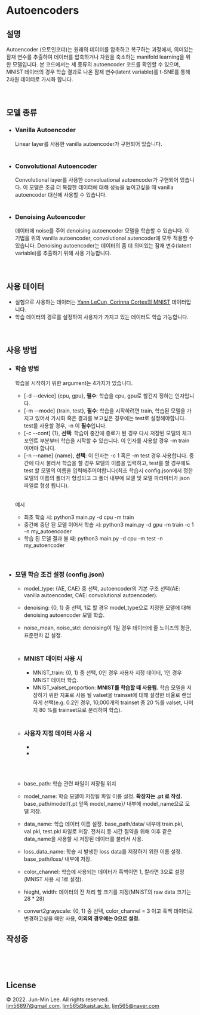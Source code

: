 # Autoencoders
## 설명
Autoencoder (오토인코더)는 원래의 데이터를 압축하고 복구하는 과정에서, 의미있는 잠재 변수를 추출하여 데이터를 압축하거나 차원을 축소하는 manifold learning을 위한 모델입니다. 본 코드에서는 세 종류의 autoencoder 코드를 확인할 수 있으며, MNIST 데이터의 경우 학습 결과로 나온 잠재 변수(latent variable)를 t-SNE를 통해 2차원 데이터로 가시화 합니다.
<br><br><br>

## 모델 종류
* ### Vanilla Autoencoder
    Linear layer를 사용한 vanilla autoencoder가 구현되어 있습니다.
    <br><br>

* ### Convolutional Autoencoder
    Convolutional layer를 사용한 convoluational autoencoder가 구현되어 있습니다. 이 모델은 조금 더 복잡한 데이터에 대해 성능을 높이고싶을 때 vanilla autoencoder 대신에 사용할 수 있습니다.
    <br><br>

* ### Denoising Autoencoder
    데이터에 noise를 주어 denoising autoencoder 모델을 학습할 수 있습니다. 이 기법을 위의 vanilla autoencoder, convolutional autencoder에 모두 적용할 수 있습니다. Denoising autoencoder는 데이터의 좀 더 의미있는 잠재 변수(latent variable)를 추출하기 위해 사용 가능합니다.
    <br><br><br>

## 사용 데이터
* 실험으로 사용하는 데이터는 [Yann LeCun, Corinna Cortes의 MNIST](http://yann.lecun.com/exdb/mnist/) 데이터입니다.
* 학습 데이터의 경로를 설정하여 사용자가 가지고 있는 데이터도 학습 가능합니다.
<br><br><br>


## 사용 방법
* ### 학습 방법
    학습을 시작하기 위한 argument는 4가지가 있습니다.<br>
    * [-d --device] {cpu, gpu}, **필수**: 학습을 cpu, gpu로 할건지 정하는 인자입니다.
    * [-m --mode] {train, test}, **필수**: 학습을 시작하려면 train, 학습된 모델을 가지고 있어서 가시화 혹은 결과를 보고싶은 경우에는 test로 설정해야합니다. test를 사용할 경우, -n 이 **필수**입니다.
    * [-c --cont] {1}, **선택**: 학습이 중간에 종료가 된 경우 다시 저장된 모델의 체크포인트 부분부터 학습을 시작할 수 있습니다. 이 인자를 사용할 경우 -m train 이어야 합니다. 
    * [-n --name] {name}, **선택**: 이 인자는 -c 1 혹은 -m test 경우 사용합니다.
    중간에 다시 불러서 학습을 할 경우 모델의 이름을 입력하고, test를 할 경우에도 test 할 모델의 이름을 입력해주어야합니다(최초 학습시 config.json에서 정한 모델의 이름의 폴더가 형성되고 그 폴더 내부에 모델 및 모델 파라미터가 json 파일로 형성 됩니다).<br><br>

    예시<br>
    * 최초 학습 시: python3 main.py -d cpu -m train
    * 중간에 중단 된 모델 이어서 학습 시: python3 main.py -d gpu -m train -c 1 -n my_autoencoder
    * 학습 된 모델 결과 볼 때: python3 main.py -d cpu -m test -n my_autoencoder
    <br><br><br>

* ### 모델 학습 조건 설정 (config.json)
    * model_type: {AE, CAE} 중 선택, autoencoder의 기본 구조 선택(AE: vanilla autoencoder, CAE: convolutional autoencoder).
    * denoising: {0, 1} 중 선택, 1로 할 경우 model_type으로 지정한 모델에 대해 denoising autoencoder 모델 학습.
    * noise_mean, noise_std: denoising이 1일 경우 데이터에 줄 노이즈의 평균, 표준편차 값 설정.
    <br><br>

    * ### MNIST 데이터 사용 시
        * MNIST_train: {0, 1} 중 선택, 0인 경우 사용자 지정 데이터, 1인 경우 MNIST 데이터 학습.
        * MNIST_valset_proportion: **MNIST를 학습할 때 사용됨.** 학습 모델을 저장하기 위한 지표로 사용 될 valset을 trainset에 대해 설졍한 비율로 랜덤하게 선택(e.g. 0.2인 경우, 10,000개의 trainset 중 20 %를 valset, 나머지 80 %를 trainset으로 분리하여 학습).
        <br><br>
    
    * ### 사용자 지정 데이터 사용 시
        * 
        * 
        <br><br>

    * base_path: 학습 관련 파일이 저장될 위치
    * model_name: 학습 모델이 저장될 파일 이름 설정. **확장자는 .pt 로 작성.** base_path/model/{.pt 앞쪽 model_name}/ 내부에 model_name으로 모델 저장.
    * data_name: 학습 데이터 이름 설정. base_path/data/ 내부에 train.pkl, val.pkl, test.pkl 파일로 저장. 전처리 등 시간 절약을 위해 이후 같은 data_name을 사용할 시 저장된 데이터를 불러서 사용.
    * loss_data_name: 학습 시 발생한 loss data를 저장하기 위한 이름 설정. base_path/loss/ 내부에 저장.
    * color_channel: 학습에 사용되는 데이터가 흑백이면 1, 칼라면 3으로 설정(MNIST 사용 시 1로 설정).
    * hieght, width: 데이터의 전 처리 할 크기를 지정(MNIST의 raw data 크기는 28 * 28)
    * convert2grayscale: {0, 1} 중 선택, color_channel = 3 이고 흑백 데이터로 변경하고싶을 때만 사용, **이외의 경우에는 0으로 설정.**

## 작성중


    

<br><br><br>




## License
© 2022. Jun-Min Lee. All rights reserved.<br>
ljm56897@gmail.com, ljm565@kaist.ac.kr, ljm565@naver.com

